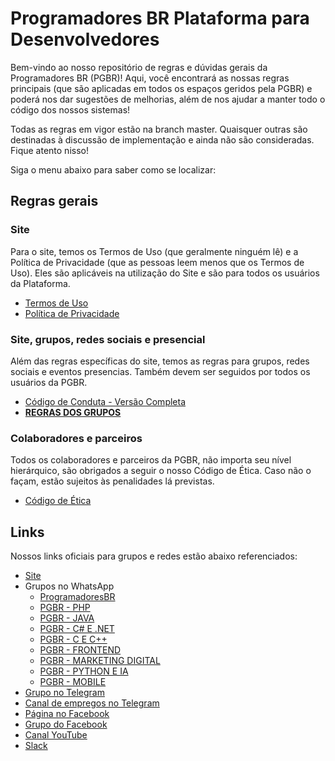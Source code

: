 # Programadores BR Plataforma para Desenvolvedores

Bem-vindo ao nosso repositório de regras e dúvidas gerais da Programadores BR (PGBR)! Aqui, você encontrará as nossas regras principais (que são aplicadas em todos os espaços geridos pela PGBR) e poderá nos dar sugestões de melhorias, além de nos ajudar a manter todo o código dos nossos sistemas!

Todas as regras em vigor estão na branch master. Quaisquer outras são destinadas à discussão de implementação e ainda não são consideradas. Fique atento nisso!

Siga o menu abaixo para saber como se localizar:

## Regras gerais
### Site

Para o site, temos os Termos de Uso (que geralmente ninguém lê) e a Política de Privacidade (que as pessoas leem menos que os Termos de Uso). Eles são aplicáveis na utilização do Site e são para todos os usuários da Plataforma.

  - [Termos de Uso](https://github.com/programadores-br/geral/blob/master/termos-de-uso.md)
  - [Política de Privacidade](https://github.com/programadores-br/geral/blob/master/politica-de-privacidade.md)

### Site, grupos, redes sociais e presencial

Além das regras específicas do site, temos as regras para grupos, redes sociais e eventos presencias. Também devem ser seguidos por todos os usuários da PGBR.

  - [Código de Conduta - Versão Completa](https://github.com/programadores-br/geral/blob/master/code-of-conduct.md)
  - **[REGRAS DOS GRUPOS](https://github.com/programadores-br/geral/blob/master/regras.md)**

### Colaboradores e parceiros

Todos os colaboradores e parceiros da PGBR, não importa seu nível hierárquico, são obrigados a seguir o nosso Código de Ética. Caso não o façam, estão sujeitos às penalidades lá previstas.

  - [Código de Ética](https://github.com/programadores-br/geral/blob/master/codigo-de-etica.md)

## Links

Nossos links oficiais para grupos e redes estão abaixo referenciados:

  - [Site](https://programadoresbr.com.br)
  - Grupos no WhatsApp
    - [ProgramadoresBR](https://chat.whatsapp.com/DCebfEvSsJLLtxkW5vemmb)
    - [PGBR - PHP](https://chat.whatsapp.com/FmwHHxiXN0uK9Tmyo79vxX)
    - [PGBR - JAVA](https://chat.whatsapp.com/LH5eC7TMFD9Fo1fYtzTqs1)
    - [PGBR - C# E .NET](https://chat.whatsapp.com/FrjHFQWdCJSIFpM3LnrvDr)
    - [PGBR - C E C++](https://chat.whatsapp.com/DmsvMqztF0GHdKJFVM1dhu)
    - [PGBR - FRONTEND](https://chat.whatsapp.com/DjCnaCpQhP6AHn2klklE2K)
    - [PGBR - MARKETING DIGITAL](https://chat.whatsapp.com/Ds3jiBO2KrR1c7sOJ3Xzh5)
    - [PGBR - PYTHON E IA](https://chat.whatsapp.com/JBxZfDJg21DGusIkFusos3)
    - [PGBR - MOBILE](https://chat.whatsapp.com/BRd1dy2ySnQ53I5NSHSqfk)
  - [Grupo no Telegram](https://t.me/joinchat/BhkPBUYURTVdgf4yGg-SnQ)
  - [Canal de empregos no Telegram](https://t.me/canalpgbr)
  - [Página no Facebook](https://www.facebook.com/programad0resbr)
  - [Grupo do Facebook](https://www.facebook.com/groups/pr0gramad0resbr/)
  - [Canal YouTube](http://youtube.com/c/ProgramadoresBR)
  - [Slack](https://join.slack.com/t/programadoresbrgroup/shared_invite/enQtNTQyNjcxODkxNTIxLWMxYWVhMzllZjg5NGVjMTllODI5ZWUxOWMzNDA1NDA3OWM2OWUzNmM5MDIzNzY2MjFiNTI2MWZlZTc3NTc1OGE)
